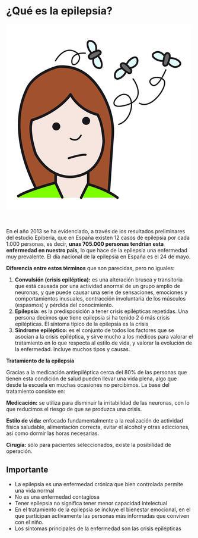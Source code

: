 # ¿Qué es la epilepsia?


![Fig.3.34. Despistada. Sergio Palao. ARASAAC. Licencia CC BY-NC-SA](img/M3_34.png)


 

En el año 2013 se ha evidenciado, a través de los resultados preliminares del estudio Epiberia, que en España existen 12 casos de epilepsia por cada 1.000 personas, es decir, **unas 705.000 personas tendrían esta enfermedad en nuestro país,** lo que hace de la epilepsia una enfermedad muy prevalente. El día nacional de la epilepsia en España es el 24 de mayo.

  
**Diferencia entre estos términos** que son parecidas, pero no iguales:

1.  **Convulsión (crisis epiléptica):** es una alteración brusca y transitoria que está causada por una actividad anormal de un grupo amplio de neuronas, y que puede causar una serie de sensaciones, emociones y comportamientos inusuales, contracción involuntaria de los músculos (espasmos) y pérdida del conocimiento.
2.  **Epilepsia:** es la predisposición a tener crisis epilépticas repetidas. Una persona decimos que tiene epilepsia si ha tenido 2 ó más crisis epilépticas. El síntoma típico de la epilepsia es la crisis
3.  **Síndrome epiléptico:** es el conjunto de todos los factores que se asocian a la crisis epiléptica, y sirve mucho a los médicos para valorar el tratamiento en lo que respecta al estilo de vida, y valorar la evolución de la enfermedad. Incluye muchos tipos y causas.

**Tratamiento de la epilepsia**

Gracias a la medicación antiepiléptica cerca del 80% de las personas que tienen esta condición de salud pueden llevar una vida plena, algo que desde la escuela en muchas ocasiones no percibimos. La base del tratamiento consiste en:

**Medicación:** se utiliza para disminuir la irritabilidad de las neuronas, con lo que reducimos el riesgo de que se produzca una crisis.

**Estilo de vida:** enfocado fundamentalmente a la realización de actividad física saludable, alimentación correcta, evitar el alcohol y otras adicciones, así como dormir las horas necesarias.

**Cirugía:** sólo para pacientes seleccionados, existe la posibilidad de operación. 

## Importante

*   La epilepsia es una enfermedad crónica que bien controlada permite una vida normal
*   No es una enfermedad contagiosa
*   Tener epilepsia no significa tener menor capacidad intelectual
*   En el tratamiento de la epilepsia se incluye el bienestar emocional, en el que participan activamente las personas más informadas que conviven con el niño.
*   Los síntomas principales de la enfermedad son las crisis epilépticas

